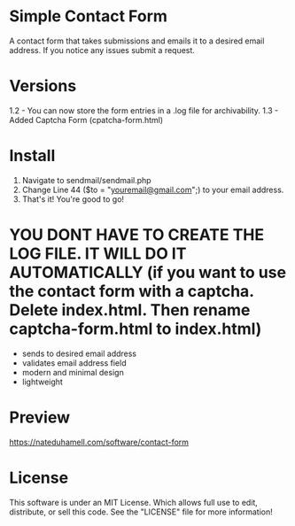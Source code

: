 Simple Contact Form
====================================

A contact form that takes submissions and emails it to a desired email address. If you notice any issues submit a request. 

Versions
============

1.2 - You can now store the form entries in a .log file for archivability. 
1.3 - Added Captcha Form (cpatcha-form.html)

Install
========
1) Navigate to sendmail/sendmail.php
2) Change Line 44 ($to = "youremail@gmail.com";)
to your email address.
3) That's it! You're good to go!

YOU DONT HAVE TO CREATE THE LOG FILE. IT WILL DO IT AUTOMATICALLY
(if you want to use the contact form with a captcha. Delete index.html. Then rename captcha-form.html to index.html)
===============
* sends to desired email address
* validates email address field
* modern and minimal design
* lightweight

Preview
========
<a href="https://nateduhamell.com/software/contact-form" alt="https://nateduhamell.com/software/contact-form" target="_blank">https://nateduhamell.com/software/contact-form</a>

License
==========
This software is under an MIT License. Which allows full use to edit, distribute, or sell this code.
See the "LICENSE" file for more information!

